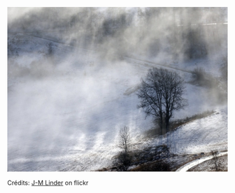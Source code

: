 ![Héloïse](/images/2022-08-15.jpg)

Crédits: [J-M Linder](https://www.flickr.com/people/jmverco/) on flickr